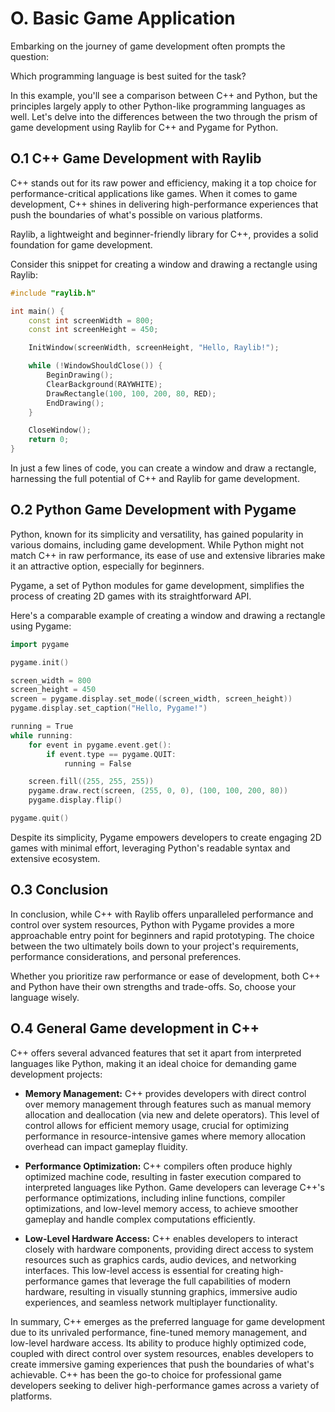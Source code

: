 # O. Basic Game Application
Embarking on the journey of game development often prompts the question:

Which programming language is best suited for the task?

In this example, you'll see a comparison between C++ and Python, but the principles largely apply to other Python-like programming languages as well. Let's delve into the differences between the two through the prism of game development using Raylib for C++ and Pygame for Python.

## O.1 C++ Game Development with Raylib

C++ stands out for its raw power and efficiency, making it a top choice for performance-critical applications like games. When it comes to game development, C++ shines in delivering high-performance experiences that push the boundaries of what's possible on various platforms.

Raylib, a lightweight and beginner-friendly library for C++, provides a solid foundation for game development.

Consider this snippet for creating a window and drawing a rectangle using Raylib:

```cpp
#include "raylib.h"

int main() {
    const int screenWidth = 800;
    const int screenHeight = 450;

    InitWindow(screenWidth, screenHeight, "Hello, Raylib!");

    while (!WindowShouldClose()) {
        BeginDrawing();
        ClearBackground(RAYWHITE);
        DrawRectangle(100, 100, 200, 80, RED);
        EndDrawing();
    }

    CloseWindow();
    return 0;
}
```

In just a few lines of code, you can create a window and draw a rectangle, harnessing the full potential of C++ and Raylib for game development.

## O.2 Python Game Development with Pygame

Python, known for its simplicity and versatility, has gained popularity in various domains, including game development. While Python might not match C++ in raw performance, its ease of use and extensive libraries make it an attractive option, especially for beginners.

Pygame, a set of Python modules for game development, simplifies the process of creating 2D games with its straightforward API.

Here's a comparable example of creating a window and drawing a rectangle using Pygame:

```cpp
import pygame

pygame.init()

screen_width = 800
screen_height = 450
screen = pygame.display.set_mode((screen_width, screen_height))
pygame.display.set_caption("Hello, Pygame!")

running = True
while running:
    for event in pygame.event.get():
        if event.type == pygame.QUIT:
            running = False

    screen.fill((255, 255, 255))
    pygame.draw.rect(screen, (255, 0, 0), (100, 100, 200, 80))
    pygame.display.flip()

pygame.quit()
```

Despite its simplicity, Pygame empowers developers to create engaging 2D games with minimal effort, leveraging Python's readable syntax and extensive ecosystem.

## O.3 Conclusion
In conclusion, while C++ with Raylib offers unparalleled performance and control over system resources, Python with Pygame provides a more approachable entry point for beginners and rapid prototyping. The choice between the two ultimately boils down to your project's requirements, performance considerations, and personal preferences.

Whether you prioritize raw performance or ease of development, both C++ and Python have their own strengths and trade-offs. So, choose your language wisely.

## O.4 General Game development in C++

C++ offers several advanced features that set it apart from interpreted languages like Python, making it an ideal choice for demanding game development projects:

- **Memory Management:**
C++ provides developers with direct control over memory management through features such as manual memory allocation and deallocation (via new and delete operators). This level of control allows for efficient memory usage, crucial for optimizing performance in resource-intensive games where memory allocation overhead can impact gameplay fluidity.

- **Performance Optimization:**
C++ compilers often produce highly optimized machine code, resulting in faster execution compared to interpreted languages like Python. Game developers can leverage C++'s performance optimizations, including inline functions, compiler optimizations, and low-level memory access, to achieve smoother gameplay and handle complex computations efficiently.

- **Low-Level Hardware Access:**
C++ enables developers to interact closely with hardware components, providing direct access to system resources such as graphics cards, audio devices, and networking interfaces. This low-level access is essential for creating high-performance games that leverage the full capabilities of modern hardware, resulting in visually stunning graphics, immersive audio experiences, and seamless network multiplayer functionality.

In summary, C++ emerges as the preferred language for game development due to its unrivaled performance, fine-tuned memory management, and low-level hardware access. Its ability to produce highly optimized code, coupled with direct control over system resources, enables developers to create immersive gaming experiences that push the boundaries of what's achievable. C++ has been the go-to choice for professional game developers seeking to deliver high-performance games across a variety of platforms.